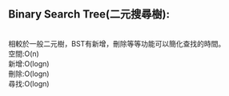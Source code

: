Binary Search Tree(二元搜尋樹):
------

<br>相較於一般二元樹，BST有新增，刪除等等功能可以簡化查找的時間。
<br>空間:O(n)
<br>新增:O(logn)
<br>刪除:O(logn)
<br>尋找:O(logn)
